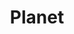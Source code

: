 ---
title: Planet
tags: ["planet", "space", "orbit", "world", "astronomy", "solar system", "celestial"]
icon: planet
svg: '<svg xmlns="http://www.w3.org/2000/svg" width="24" height="24" fill="none" viewBox="0 0 24 24" stroke-width="1.5" stroke-linecap="round" stroke-linejoin="round" stroke="currentColor"><path d="M7.721 17.777a7.303 7.303 0 0 0 4.717 1.723c4.085 0 7.396-3.358 7.396-7.5a7.59 7.59 0 0 0-.16-1.556M7.721 17.777A7.527 7.527 0 0 1 5.043 12c0-4.142 3.311-7.5 7.395-7.5 3.559 0 6.53 2.549 7.236 5.944M7.721 17.777c1.808-.42 3.959-1.293 6.128-2.563 2.524-1.478 4.577-3.202 5.825-4.77M7.721 17.777c-2.245.52-3.962.34-4.527-.654-.583-1.024.182-2.688 1.849-4.458m14.631-2.22c1.157-1.454 1.623-2.772 1.132-3.635-.498-.875-1.888-1.12-3.746-.81"/></svg>'
---